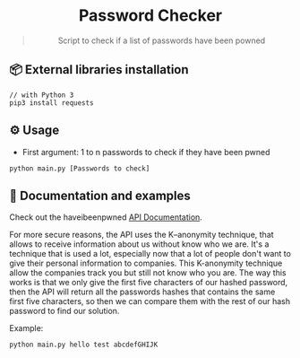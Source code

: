<div align="center">
  <h1>Password Checker</h1>
  <blockquote>Script to check if a list of passwords have been powned</blockquote>
</div>

## 📦 External libraries installation

```
// with Python 3
pip3 install requests
```

## ⚙️ Usage

- First argument: 1 to n passwords to check if they have been pwned

```
python main.py [Passwords to check]
```

## 📜 Documentation and examples

Check out the haveibeenpwned [API Documentation](https://haveibeenpwned.com/API/v2).

For more secure reasons, the API uses the K–anonymity technique, that allows to receive information about us without know who we are. It's a technique that is used a lot, especially now that a lot of people don't want to give their personal information to companies. This K-anonymity technique allow the companies track you but still not know who you are. The way this works is that we only give the first five characters of our hashed password, then the API will return all the passwords hashes that contains the same first five characters, so then we can compare them with the rest of our hash password to find our solution.

Example:

```
python main.py hello test abcdefGHIJK
```
